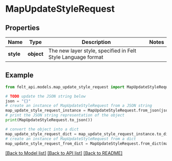 # MapUpdateStyleRequest


## Properties

Name | Type | Description | Notes
------------ | ------------- | ------------- | -------------
**style** | **object** | The new layer style, specified in Felt Style Language format | 

## Example

```python
from felt_api.models.map_update_style_request import MapUpdateStyleRequest

# TODO update the JSON string below
json = "{}"
# create an instance of MapUpdateStyleRequest from a JSON string
map_update_style_request_instance = MapUpdateStyleRequest.from_json(json)
# print the JSON string representation of the object
print(MapUpdateStyleRequest.to_json())

# convert the object into a dict
map_update_style_request_dict = map_update_style_request_instance.to_dict()
# create an instance of MapUpdateStyleRequest from a dict
map_update_style_request_from_dict = MapUpdateStyleRequest.from_dict(map_update_style_request_dict)
```
[[Back to Model list]](../README.md#documentation-for-models) [[Back to API list]](../README.md#documentation-for-api-endpoints) [[Back to README]](../README.md)



